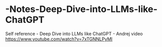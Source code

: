 # -Notes-Deep-Dive-into-LLMs-like-ChatGPT
Self reference - Deep Dive into LLMs like ChatGPT - Andrej video https://www.youtube.com/watch?v=7xTGNNLPyMI
